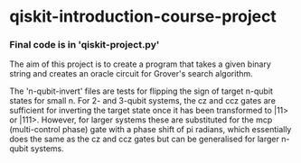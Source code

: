 # qiskit-introduction-course-project
### Final code is in 'qiskit-project.py'

The aim of this project is to create a program that takes a given binary string and creates an oracle circuit for Grover's search algorithm.

The 'n-qubit-invert' files are tests for flipping the sign of target n-qubit states for small n. For 2- and 3-qubit systems, the cz and ccz gates are sufficient for inverting the target state once it has been transformed to |11> or |111>. However, for larger systems these are substituted for the mcp (multi-control phase) gate with a phase shift of pi radians, which essentially does the same as the cz and ccz gates but can be generalised for larger n-qubit systems.
